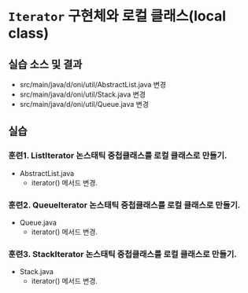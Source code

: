 #  `Iterator` 구현체와 로컬 클래스(local class)


## 실습 소스 및 결과

- src/main/java/d/oni/util/AbstractList.java 변경
- src/main/java/d/oni/util/Stack.java 변경
- src/main/java/d/oni/util/Queue.java 변경

## 실습

### 훈련1. ListIterator 논스태틱 중첩클래스를 로컬 클래스로 만들기.

- AbstractList.java
  - iterator() 메서드 변경.

### 훈련2. QueueIterator 논스태틱 중첩클래스를 로컬 클래스로 만들기.

- Queue.java
  - iterator() 메서드 변경.

### 훈련3. StackIterator 논스태틱 중첩클래스를 로컬 클래스로 만들기.

- Stack.java
  - iterator() 메서드 변경.
